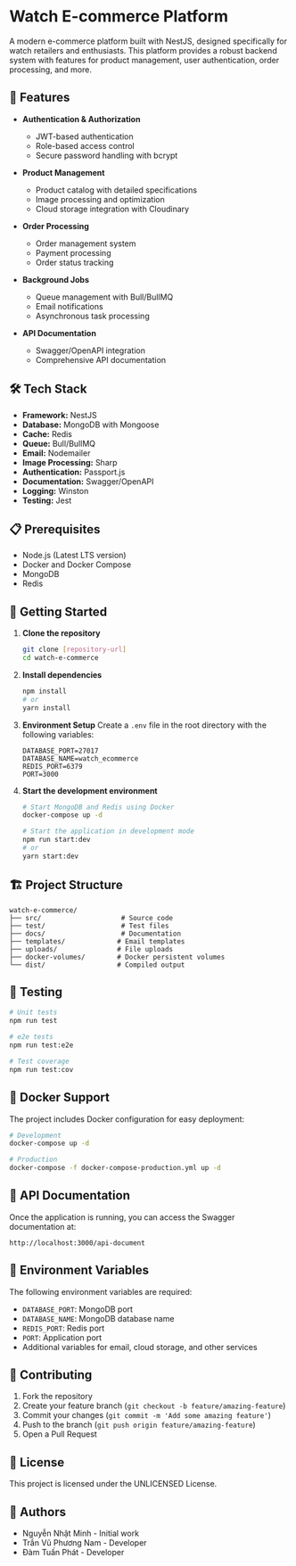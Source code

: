 # Watch E-commerce Platform

A modern e-commerce platform built with NestJS, designed specifically for watch retailers and enthusiasts. This platform provides a robust backend system with features for product management, user authentication, order processing, and more.

## 🚀 Features

- **Authentication & Authorization**
  - JWT-based authentication
  - Role-based access control
  - Secure password handling with bcrypt

- **Product Management**
  - Product catalog with detailed specifications
  - Image processing and optimization
  - Cloud storage integration with Cloudinary

- **Order Processing**
  - Order management system
  - Payment processing
  - Order status tracking

- **Background Jobs**
  - Queue management with Bull/BullMQ
  - Email notifications
  - Asynchronous task processing

- **API Documentation**
  - Swagger/OpenAPI integration
  - Comprehensive API documentation

## 🛠 Tech Stack

- **Framework:** NestJS
- **Database:** MongoDB with Mongoose
- **Cache:** Redis
- **Queue:** Bull/BullMQ
- **Email:** Nodemailer
- **Image Processing:** Sharp
- **Authentication:** Passport.js
- **Documentation:** Swagger/OpenAPI
- **Logging:** Winston
- **Testing:** Jest

## 📋 Prerequisites

- Node.js (Latest LTS version)
- Docker and Docker Compose
- MongoDB
- Redis

## 🚀 Getting Started

1. **Clone the repository**
   ```bash
   git clone [repository-url]
   cd watch-e-commerce
   ```

2. **Install dependencies**
   ```bash
   npm install
   # or
   yarn install
   ```

3. **Environment Setup**
   Create a `.env` file in the root directory with the following variables:
   ```
   DATABASE_PORT=27017
   DATABASE_NAME=watch_ecommerce
   REDIS_PORT=6379
   PORT=3000
   ```

4. **Start the development environment**
   ```bash
   # Start MongoDB and Redis using Docker
   docker-compose up -d

   # Start the application in development mode
   npm run start:dev
   # or
   yarn start:dev
   ```

## 🏗 Project Structure

```
watch-e-commerce/
├── src/                    # Source code
├── test/                   # Test files
├── docs/                   # Documentation
├── templates/             # Email templates
├── uploads/               # File uploads
├── docker-volumes/        # Docker persistent volumes
└── dist/                  # Compiled output
```

## 🧪 Testing

```bash
# Unit tests
npm run test

# e2e tests
npm run test:e2e

# Test coverage
npm run test:cov
```

## 🐳 Docker Support

The project includes Docker configuration for easy deployment:

```bash
# Development
docker-compose up -d

# Production
docker-compose -f docker-compose-production.yml up -d
```

## 📝 API Documentation

Once the application is running, you can access the Swagger documentation at:
```
http://localhost:3000/api-document
```

## 🔐 Environment Variables

The following environment variables are required:

- `DATABASE_PORT`: MongoDB port
- `DATABASE_NAME`: MongoDB database name
- `REDIS_PORT`: Redis port
- `PORT`: Application port
- Additional variables for email, cloud storage, and other services

## 🤝 Contributing

1. Fork the repository
2. Create your feature branch (`git checkout -b feature/amazing-feature`)
3. Commit your changes (`git commit -m 'Add some amazing feature'`)
4. Push to the branch (`git push origin feature/amazing-feature`)
5. Open a Pull Request

## 📄 License

This project is licensed under the UNLICENSED License.

## 👥 Authors

- Nguyễn Nhật Minh - Initial work
- Trần Vũ Phương Nam - Developer
- Đàm Tuấn Phát - Developer
